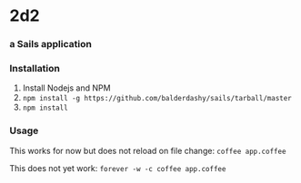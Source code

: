 # 2d2
### a Sails application

### Installation

1. Install Nodejs and NPM
2. `npm install -g https://github.com/balderdashy/sails/tarball/master`
3. `npm install`

### Usage

This works for now but does not reload on file change: `coffee app.coffee`

This does not yet work: `forever -w -c coffee app.coffee`
